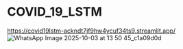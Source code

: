# COVID_19_LSTM
https://covid19lstm-ackndt7jf9hw4ycuf34ts9.streamlit.app/
![WhatsApp Image 2025-10-03 at 13 50 45_c1a09d0d](https://github.com/user-attachments/assets/901586ec-220d-41ab-b5ff-f3ee8c4b5422)

